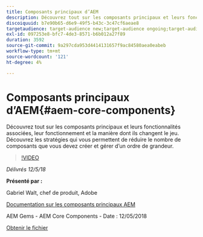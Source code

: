 ```yaml
---
title: Composants principaux d’AEM
description: Découvrez tout sur les composants principaux et leurs fonctionnalités associées, leur fonctionnement et la manière dont ils changent le jeu. Découvrez les stratégies qui vous permettent de réduire le nombre de composants que vous devez créer et gérer d’un ordre de grandeur.
discoiquuid: b7e90b65-d6e9-49f5-b43c-3c47cf6aeae8
targetaudience: target-audience new;target-audience ongoing;target-audience upgrader
exl-id: 097253e8-bfc7-4de3-8571-b6b012a27f89
duration: 3592
source-git-commit: 9a297cda953d4414131657f9ac84580aea0eabeb
workflow-type: tm+mt
source-wordcount: '121'
ht-degree: 4%

---
```


# Composants principaux d’AEM{#aem-core-components}

Découvrez tout sur les composants principaux et leurs fonctionnalités associées, leur fonctionnement et la manière dont ils changent le jeu. Découvrez les stratégies qui vous permettent de réduire le nombre de composants que vous devez créer et gérer d’un ordre de grandeur.

>[!VIDEO](https://video.tv.adobe.com/v/25674/)

*Délivrés 12/5/18*

**Présenté par :**

Gabriel Walt, chef de produit, Adobe

[Documentation sur les composants principaux AEM](https://helpx.adobe.com/fr/experience-manager/core-components/user-guide.html)

AEM Gems - AEM Core Components - Date : 12/05/2018

[Obtenir le fichier](assets/aem-gems-aem-sitescorecomponents-12052018.pdf)
